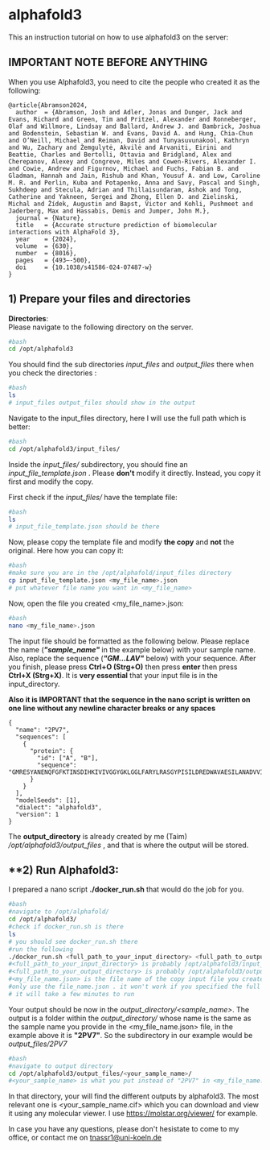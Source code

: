 # alphafold3

This an instruction tutorial on how to use alphafold3 on the server:

## **IMPORTANT NOTE BEFORE ANYTHING**
When you use Alphafold3, you need to cite the people who created it as the following: 

```
@article{Abramson2024,
  author  = {Abramson, Josh and Adler, Jonas and Dunger, Jack and Evans, Richard and Green, Tim and Pritzel, Alexander and Ronneberger, Olaf and Willmore, Lindsay and Ballard, Andrew J. and Bambrick, Joshua and Bodenstein, Sebastian W. and Evans, David A. and Hung, Chia-Chun and O’Neill, Michael and Reiman, David and Tunyasuvunakool, Kathryn and Wu, Zachary and Žemgulytė, Akvilė and Arvaniti, Eirini and Beattie, Charles and Bertolli, Ottavia and Bridgland, Alex and Cherepanov, Alexey and Congreve, Miles and Cowen-Rivers, Alexander I. and Cowie, Andrew and Figurnov, Michael and Fuchs, Fabian B. and Gladman, Hannah and Jain, Rishub and Khan, Yousuf A. and Low, Caroline M. R. and Perlin, Kuba and Potapenko, Anna and Savy, Pascal and Singh, Sukhdeep and Stecula, Adrian and Thillaisundaram, Ashok and Tong, Catherine and Yakneen, Sergei and Zhong, Ellen D. and Zielinski, Michal and Žídek, Augustin and Bapst, Victor and Kohli, Pushmeet and Jaderberg, Max and Hassabis, Demis and Jumper, John M.},
  journal = {Nature},
  title   = {Accurate structure prediction of biomolecular interactions with AlphaFold 3},
  year    = {2024},
  volume  = {630},
  number  = {8016},
  pages   = {493–-500},
  doi     = {10.1038/s41586-024-07487-w}
}
```

## **1) Prepare your files and directories**

**Directories**:  
Please navigate to the following directory on the server.  
```bash
#bash
cd /opt/alphafold3
```
You should find the sub directories *input_files* and *output_files* there when you check the directories :

```bash
#bash
ls
# input_files output_files should show in the output
```
Navigate to the input_files directory, here I will use the full path which is better:  

```bash
#bash
cd /opt/alphafold3/input_files/
```

Inside the *input_files/* subdirectory, you should fine an *input_file_template.json* . Please **don't** modify it directly. Instead, you copy it first and modify the copy. 

First check if the *input_files/* have the template file: 

```bash
#bash
ls
# input_file_template.json should be there
```
Now, please copy the template file and modify **the copy** and **not** the original. Here how you can copy it:

```bash
#bash
#make sure you are in the /opt/alphafold/input_files directory
cp input_file_template.json <my_file_name>.json
# put whatever file name you want in <my_file_name>
```

Now, open the file you created <my_file_name>.json:
```bash
#bash
nano <my_file_name>.json
```

The input file should be formatted as the following below. Please replace the name (***"sample_name"*** in the example below) with your sample name. Also, replace the sequence
(***"GM...LAV"*** below) with your sequence. After you finish, please press **Ctrl+O (Strg+O)** then press **enter** then press **Ctrl+X (Strg+X)**.  It is **very essential** that your
input file is in the input_directory. 

**Also it is IMPORTANT that the sequence in the nano script is written on one line without any newline character breaks or any spaces**

```
{
  "name": "2PV7",
  "sequences": [
    {
      "protein": {
        "id": ["A", "B"],
        "sequence": "GMRESYANENQFGFKTINSDIHKIVIVGGYGKLGGLFARYLRASGYPISILDREDWAVAESILANADVVIVSVPINLTLETIERLKPYLTENMLLADLTSVKREPLAKMLEVHTGAVLGLHPMFGADIASMAKQVVVRCDGRFPERYEWLLEQIQIWGAKIYQTNATEHDHNMTYIQALRHFSTFANGLHLSKQPINLANLLALSSPIYRLELAMIGRLFAQDAELYADIIMDKSENLAVIETLKQTYDEALTFFENNDRQGFIDAFHKVRDWFGDYSEQFLKESRQLLQQANDLKQG"
      }
    }
  ],
  "modelSeeds": [1],
  "dialect": "alphafold3",
  "version": 1
}
```

The **output_directory** is already created by me (Taim) */opt/alphafold3/output_files* , and that is where the output will be stored.

## **2) Run Alphafold3:
I prepared a nano script **./docker_run.sh** that would do the job for you. 


```bash
#bash
#navigate to /opt/alphafold/
cd /opt/alphafold3/
#check if docker_run.sh is there
ls
# you should see docker_run.sh there
#run the following
./docker_run.sh <full_path_to_your_input_directory> <full_path_to_output_directory> <my_file_name.json>
#<full_path_to_your_input_directory> is probably /opt/alphafold3/input_files/
#<full_path_to_your_output_directory> is probably /opt/alphafold3/output_files/ 
#<my_file_name.json> is the file name of the copy input file you create it that should be inside /input_directory
#only use the file_name.json . it won't work if you specified the full path
# it will take a few minutes to run
```

Your output should be now in the *output_directory/<sample_name>*. The output is a folder within the *output_directory/* whose name is the same as the sample name you provide in the <my_file_name.json> file, in the example above it is **"2PV7"**. So  the subdirectory in our example would be *output_files/2PV7*

```bash
#bash
#navigate to output directory
cd /opt/alphafold3/output_files/<your_sample_name>/
#<your_sample_name> is what you put instead of "2PV7" in <my_file_name.json>
```
In that directory, your will find the different outputs by alphafold3. The most relevant one is <your_sample_name.cif> which you can download and view it using any molecular viewer.
I use https://molstar.org/viewer/ for example. 

In case you have any questions, please don't hesistate to come to my office, or contact me on tnassr1@uni-koeln.de 
